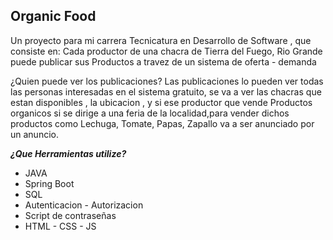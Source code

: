 ## **Organic Food**
Un proyecto para mi carrera Tecnicatura en Desarrollo de Software , que consiste en:
Cada productor de una chacra de Tierra del Fuego, Rio Grande puede publicar sus Productos a travez de un sistema de oferta - demanda 

¿Quien puede ver los publicaciones?
Las publicaciones lo pueden ver todas las personas interesadas en el sistema gratuito, se va a ver las chacras que estan disponibles , la ubicacion , y si ese productor que vende Productos organicos si se dirige a una feria de la localidad,para vender dichos productos como Lechuga, Tomate, Papas, Zapallo va a ser anunciado por un anuncio.

  ***¿Que Herramientas utilize?***
  

 - JAVA
 - Spring Boot
 - SQL
 - Autenticacion - Autorizacion 
 - Script de contraseñas 
 - HTML - CSS - JS


  
